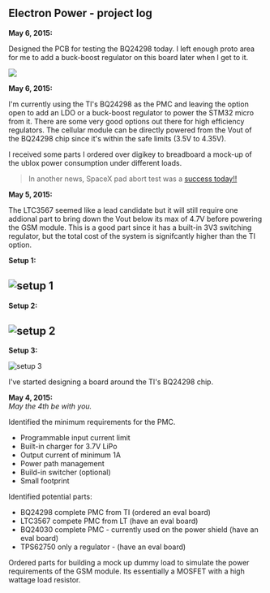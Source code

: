 Electron Power - project log
---

**May 6, 2015:**

Designed the PCB for testing the BQ24298 today. I left enough proto area for me to add a buck-boost regulator on this board later when I get to it.

![](https://github.com/spark/electron-powersupply/blob/master/images/bq24298-pcb.png)

**May 6, 2015:**

I'm currently using the TI's BQ24298 as the PMC and leaving the option open to add an LDO or a buck-boost regulator to power the STM32 micro from it. There are some very good options out there for high efficiency regulators. The cellular module can be directly powered from the Vout of the BQ24298 chip since it's within the safe limits (3.5V to 4.35V).

I received some parts I ordered over digikey to breadboard a mock-up of the ublox power consumption under different loads.

>In another news, SpaceX pad abort test was a [success today!!](http://www.spacex.com/news/2015/05/06/crew-dragon-completes-pad-abort-test)

**May 5, 2015:**

The LTC3567 seemed like a lead candidate but it will still require one addional part to bring down the Vout below its max of 4.7V before powering the GSM module. This is a good part since it has a built-in 3V3 switching regulator, but the total cost of the system is signifcantly higher than the TI option.

**Setup 1:**

![setup 1](https://github.com/spark/electron-powersupply/blob/master/images/setup-1.jpg)
---
**Setup 2:**

![setup 2](https://github.com/spark/electron-powersupply/blob/master/images/setup-2.jpg)
---
**Setup 3:**

![setup 3](https://github.com/spark/electron-powersupply/blob/master/images/setup-3.jpg)

I've started designing a board around the TI's BQ24298 chip.

**May 4, 2015:**  
*May the 4th be with you.*  

Identified the minimum requirements for the PMC.
 - Programmable input current limit
 - Built-in charger for 3.7V LiPo
 - Output current of minimum 1A
 - Power path management
 - Build-in switcher (optional)
 - Small footprint

Identified potential parts:
 - BQ24298 complete PMC from TI (ordered an eval board)
 - LTC3567 compete PMC from LT (have an eval board)
 - BQ24030 complete PMC - currently used on the power shield (have an eval board)
 - TPS62750 only a regulator - (have an eval board)  
 
 Ordered parts for building a mock up dummy load to simulate the power requirements of the GSM module. Its essentially a MOSFET with a high wattage load resistor.

 
